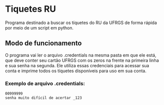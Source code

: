 # Tiquetes RU
Programa destinado a buscar os tíquetes do RU da UFRGS de forma rápida por meio de um script em python.
## Modo de funcionamento
O programa vai ler o arquivo .credentials na mesma pasta em que ele está, que deve conter seu cartão UFRGS com os zeros na frente na primeira linha e sua senha na segunda. Ele utiliza essas credenciais para acessar sua conta e imprime todos os tíquetes disponíveis para uso em sua conta.

### Exemplo de arquivo .credentials:
```
00999999
senha muito difícil de acertar _123
```
